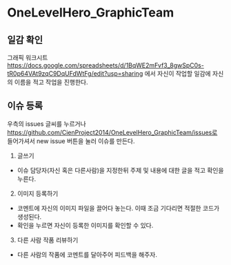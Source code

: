 OneLevelHero_GraphicTeam
========================
## 일감 확인
그래픽 워크시트 https://docs.google.com/spreadsheets/d/1BqWE2mFvf3_8gwSpC0s-tR0p64VAt9zqC9DqUFdWtFg/edit?usp=sharing
에서 자신이 작업할 일감에 자신의 이름을 적고 작업을 진행한다.

## 이슈 등록
우측의 issues 글씨를 누르거나 https://github.com/CienProject2014/OneLevelHero_GraphicTeam/issues로 들어가셔서
new issue 버튼을 눌러 이슈를 만든다.

1. 글쓰기
  * 이슈 담당자(자신 혹은 다른사람)을 지정한뒤 주제 및 내용에 대한 글을 적고 확인을 누른다.

2. 이미지 등록하기
  * 코멘트에 자신의 이미지 파일을 끌어다 놓는다. 이때 조금 기다리면 적절한 코드가 생성된다.
  * 확인을 누르면 자신이 등록한 이미지를 확인할 수 있다.

3. 다른 사람 작품 리뷰하기
  * 다른 사람의 작품에 코멘트를 달아주어 피드백을 해주자.

